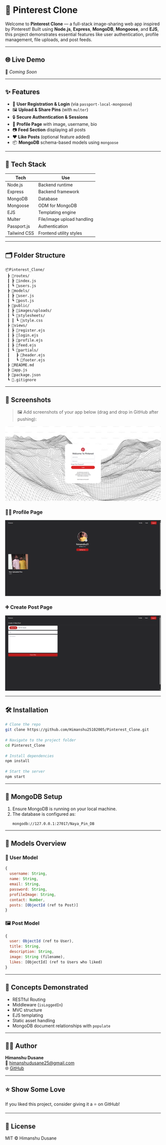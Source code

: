 # 📌 Pinterest Clone

Welcome to **Pinterest Clone** — a full-stack image-sharing web app inspired by Pinterest! Built using **Node.js**, **Express**, **MongoDB**, **Mongoose**, and **EJS**, this project demonstrates essential features like user authentication, profile management, file uploads, and post feeds.

---

## 🌐 Live Demo

🚧 _Coming Soon_

---

## ✨ Features

- 👤 **User Registration & Login** (via `passport-local-mongoose`)
- 🖼️ **Upload & Share Pins** (with `multer`)
- 🔒 **Secure Authentication & Sessions**
- 📄 **Profile Page** with image, username, bio
- 📷 **Feed Section** displaying all posts
- ❤️ **Like Posts** (optional feature added)
- 📦 **MongoDB** schema-based models using `mongoose`

---

## 🧠 Tech Stack

| Tech        | Use                     |
|-------------|--------------------------|
| Node.js     | Backend runtime          |
| Express     | Backend framework        |
| MongoDB     | Database                 |
| Mongoose    | ODM for MongoDB          |
| EJS         | Templating engine        |
| Multer      | File/image upload handling |
| Passport.js | Authentication           |
| Tailwind CSS| Frontend utility styles  |

---

## 🗂️ Folder Structure

```
📦Pinterest_Clone/
 ┣ 📁routes/
 ┃ ┣ 📄index.js
 ┃ ┗ 📄users.js
 ┣ 📁models/
 ┃ ┣ 📄user.js
 ┃ ┗ 📄post.js
 ┣ 📁public/
 ┃ ┣ 📁images/uploads/
 ┃ ┗ 📁stylesheets/
 ┃ ┃ ┗ 📄style.css
 ┣ 📁views/
 ┃ ┣ 📄register.ejs
 ┃ ┣ 📄login.ejs
 ┃ ┣ 📄profile.ejs
 ┃ ┣ 📄feed.ejs
 ┃ ┗ 📄partials/
 ┃   ┣ 📄header.ejs
 ┃   ┗ 📄footer.ejs
 ┣ 📄README.md
 ┣ 📄app.js
 ┣ 📄package.json
 ┗ 📄.gitignore
```

---

## 📸 Screenshots

> 🖼️ Add screenshots of your app below (drag and drop in GitHub after pushing):

![Home](screenshots/ss1.png)

### 🧑‍💼 Profile Page
![Profile](screenshots/ss2.png)

### ➕ Create Post Page
![Create Post](screenshots/ss3.png)

---

## 🛠️ Installation

```bash
# Clone the repo
git clone https://github.com/Himanshu25102005/Pinterest_Clone.git

# Navigate to the project folder
cd Pinterest_Clone

# Install dependencies
npm install

# Start the server
npm start
```

---

## 🧪 MongoDB Setup

1. Ensure MongoDB is running on your local machine.
2. The database is configured as:
   ```
   mongodb://127.0.0.1:27017/Naya_Pin_DB
   ```

---

## 📄 Models Overview

### 👤 User Model

```js
{
  username: String,
  name: String,
  email: String,
  password: String,
  profileImage: String,
  contact: Number,
  posts: [ObjectId (ref to Post)]
}
```

### 🖼️ Post Model

```js
{
  user: ObjectId (ref to User),
  title: String,
  description: String,
  image: String (filename),
  likes: [ObjectId] (ref to Users who liked)
}
```

---

## 🧠 Concepts Demonstrated

- RESTful Routing
- Middleware (`isLoggedIn`)
- MVC structure
- EJS templating
- Static asset handling
- MongoDB document relationships with `populate`

---

## 🙋‍♂️ Author

**Himanshu Dusane**  
📧 himanshudusane25@gmail.com  
🌐 [GitHub](https://github.com/Himanshu25102005)

---

## ⭐ Show Some Love

If you liked this project, consider giving it a ⭐ on GitHub!

---

## 📃 License

MIT © Himanshu Dusane
